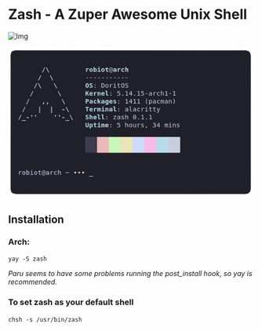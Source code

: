 # Zash - A Zuper Awesome Unix Shell
 ![Img](https://img.shields.io/aur/version/zash)

![Example](https://raw.githubusercontent.com/robiot/zash/main/img/example.png)

## Installation
### Arch:
```
yay -S zash
```
*Paru seems to have some problems running the post_install hook, so yay is recommended.*

### To set zash as your default shell
```
chsh -s /usr/bin/zash
```
